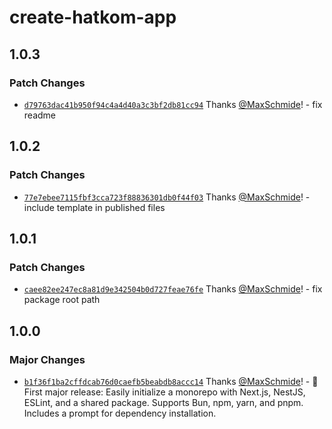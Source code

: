 # create-hatkom-app

## 1.0.3

### Patch Changes

- [`d79763dac41b950f94c4a4d40a3c3bf2db81cc94`](https://github.com/Hatkom-io/create-hatkom-app/commit/d79763dac41b950f94c4a4d40a3c3bf2db81cc94) Thanks [@MaxSchmide](https://github.com/MaxSchmide)! - fix readme

## 1.0.2

### Patch Changes

- [`77e7ebee7115fbf3cca723f88836301db0f44f03`](https://github.com/Hatkom-io/create-hatkom-app/commit/77e7ebee7115fbf3cca723f88836301db0f44f03) Thanks [@MaxSchmide](https://github.com/MaxSchmide)! - include template in published files

## 1.0.1

### Patch Changes

- [`caee82ee247ec8a81d9e342504b0d727feae76fe`](https://github.com/Hatkom-io/create-hatkom-app/commit/caee82ee247ec8a81d9e342504b0d727feae76fe) Thanks [@MaxSchmide](https://github.com/MaxSchmide)! - fix package root path

## 1.0.0

### Major Changes

- [`b1f36f1ba2cffdcab76d0caefb5beabdb8accc14`](https://github.com/Hatkom-io/create-hatkom-app/commit/b1f36f1ba2cffdcab76d0caefb5beabdb8accc14) Thanks [@MaxSchmide](https://github.com/MaxSchmide)! - 🎉 First major release: Easily initialize a monorepo with Next.js, NestJS, ESLint, and a shared package. Supports Bun, npm, yarn, and pnpm. Includes a prompt for dependency installation.
